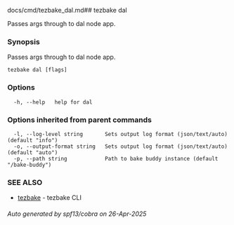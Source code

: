 docs/cmd/tezbake_dal.md## tezbake dal

Passes args through to dal node app.

### Synopsis

Passes args through to dal node app.

```
tezbake dal [flags]
```

### Options

```
  -h, --help   help for dal
```

### Options inherited from parent commands

```
  -l, --log-level string       Sets output log format (json/text/auto) (default "info")
  -o, --output-format string   Sets output log format (json/text/auto) (default "auto")
  -p, --path string            Path to bake buddy instance (default "/bake-buddy")
```

### SEE ALSO

* [tezbake](/tezbake/reference/cmd/tezbake)	 - tezbake CLI

###### Auto generated by spf13/cobra on 26-Apr-2025
